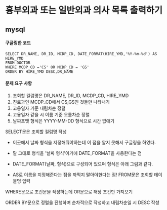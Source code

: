 # 흉부외과 또는 일반외과 의사 목록 출력하기
## mysql
#### 구글링한 코드
```mysql
SELECT DR_NAME, DR_ID, MCDP_CD, DATE_FORMAT(HIRE_YMD,'%Y-%m-%d') AS HIRE_YMD
FROM DOCTOR
WHERE MCDP_CD ='CS' OR MCDP_CD = 'GS'
ORDER BY HIRE_YMD DESC,DR_NAME
```
#### 문제 요구 사항
1. 조회할 컬럼명은 DR_NAME, DR_ID, MCDP_CD, HIRE_YMD
2. 진료과인 MCDP_CD에서 CS,GS인 것들만 나타내기
3. 고용일자 기준 내림차순 정렬
4. 고용일자 같을 시 이름 기준 오름차순 정렬
5. 날짜포맷 형식은 YYYY-MM-DD 형식으로 시간 없애기

SELECT문은 조회할 컬럼명 작성
- 이곳에서 날짜 형식을 지정해줘야하는데 이 점을 알지 못해서 구글링을 하였다.
- 말 그대로 형식을 '날짜 형식'이기에 DATE_FORMAT을 사용한다는 점
- DATE_FORMAT(날짜, 형식)으로 구성되어 있으며 형식은 아래 그림과 같다.


- AS로 이름을 지정해준다는 점을 까먹지 말아야한다는 점!
FROM문은 조회할 테이블명 입력

WHERE문으로 조건문을 작성하는데 OR문으로 해당 조건만 가져오기

ORDER BY문으로 정렬을 진행하며 순차적으로 작성하고 내림차순일 시 DESC 작성